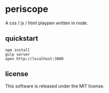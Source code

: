 # periscope

A css / js / html playpen written in node.

## quickstart

    npm install
    gulp server
    open http://localhost:3000

## license

This software is released under the MIT license.
